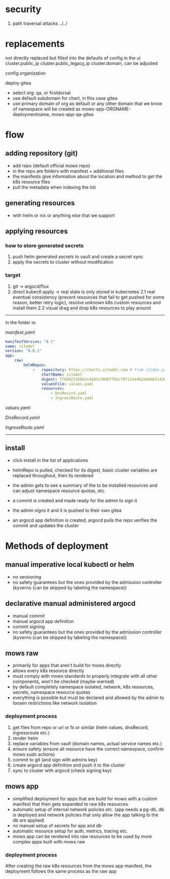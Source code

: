 # security

1. path traversal attacks ../../


# replacements


not directly replaced but filled into the defaults of config in the ui
cluster.public_ip
cluster.public_legacy_ip
cluster.domain, can be adjusted

config.organization





deploy gitea
- select org: qa, or firstdorsal
- use default subdomain for chart, in this case gitea
- use primary domain of org as default or any other domain that we know of
namespace will be created as mows-app-ORGNAME-deploymentname, mows-app-qa-gitea







# flow

## adding repository (git)

- add repo (default official mows repo)
- in the repo are folders with manifest + additional files
- the manifests give information about the location and method to get the k8s resource files
- pull the metadata when indexing the list


## generating resources
- with helm or nix or anything else that we support

## applying resources
### how to store generated secrets
1. push helm generated secrets to vault and create a secret sync
2. apply the secrets to cluster without modification

### target 
1. git -> argocd/flux
2. direct kubectl apply -> real state is only stored in kubernetes
2.1 real eventual consistency (prevent resources that fail to get pushed for some reason, better retry logic), resolve unknown k8s custom resources and install them
2.2 visual drag and drop k8s resources to play around 






---
in the folder is:

*manifest.yaml*
```yaml
manifestVersion: "0.1"
name: zitadel
version: "0.0.1"
app:
    raw:
        helmRepos:
            -   repository: https://charts.zitadel.com # from /index.yaml we can fetch a list of all chart releases
                chartName: zitadel
                digest: ff694231bbb1cda83c30dbff65c78f11ee4b2adeb81c438e3be6901c4821884a # is a sha256sum, we can find the release by searching for this, the we get meta infos as well as the download url for the tgz file, the checksums must match, the we unpack and render the helm chart, similar to kustomizations but with checking the digest
                valuesFile: values.yaml
                resources:
                    - DnsRecord.yaml
                    - IngressRoute.yaml
```
*values.yaml*

*DnsRecord.yaml*

*IngressRoute.yaml*

---
## install
- click install in the list of applications
- helmRepo is pulled, checked for its digest, basic cluster variables are replaced throughout, then its rendered
- the admin gets to see a summary of the to be installed resources and can adjust namespace resource quotas, etc.
- a commit is created and made ready for the admin to sign it

- the admin signs it and it is pushed to their own gitea
- an argocd app definition is created, argocd pulls the repo verifies the commit and updates the cluster










# Methods of deployment

## manual imperative local kubectl or helm

-   no versioning
-   no safety guarantees but the ones provided by the admission controller (kyverno (can be skipped by labeling the namespace))

## declarative manual administered argocd

-   manual commit
-   manual argocd app definition
-   commit signing
-   no safety guarantees but the ones provided by the admission controller (kyverno (can be skipped by labeling the namespace))

## mows raw

-   primarily for apps that aren't build for mows directly
-   allows every k8s resource directly
-   must comply with mows standards to properly integrate with all other components, won't be checked (maybe warned)
-   by default completely namespace isolated, network, k8s resources, secrets, namespace resource quotas
-   everything is possible but must be declared and allowed by the admin to loosen restrictions like network isolation

### deployment process

1. get files from repo or url or fs or similar (helm values, dnsRecord, ingressroute etc.)
2. render helm
3. replace variables from vault (domain names, actual service names etc.)
4. ensure safety (ensure all resource have the correct namespace, confirm mows sudo actions)
5. commit to git (and sign with admins key)
6. create argocd app definition and push it to the cluster
7. sync to cluster with argocd (check signing key)

## mows app

-   simplified deployment for apps that are build for mows with a custom manifest that then gets expanded to raw k8s resources
-   automatic setup of internal network policies etc. (app needs a pg-db, db is deployed and network policies that only allow the app talking to the db are applied)
-   no manual setup of secrets for app and db
-   automatic resource setup for auth, metrics, tracing etc.
-   mows app can be rendered into raw resources to be used by more complex apps built with mows raw

### deployment process

After creating the raw k8s resources from the mows app manifest, the deployment follows the same process as the raw app
